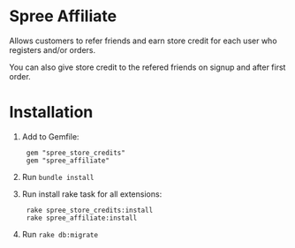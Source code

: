 Spree Affiliate
===============
Allows customers to refer friends and earn store credit for each user who registers and/or orders.

You can also give store credit to the refered friends on signup and after first order.

Installation
============

1. Add to Gemfile:

        gem "spree_store_credits"
        gem "spree_affiliate"

1. Run `bundle install`
1. Run install rake task for all extensions:

        rake spree_store_credits:install
        rake spree_affiliate:install

1. Run `rake db:migrate`

